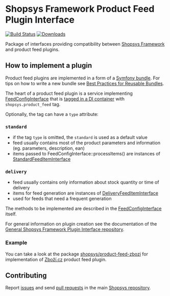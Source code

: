 # Shopsys Framework Product Feed Plugin Interface

[![Build Status](https://travis-ci.org/shopsys/product-feed-interface.svg?branch=master)](https://travis-ci.org/shopsys/product-feed-interface)
[![Downloads](https://img.shields.io/packagist/dt/shopsys/product-feed-interface.svg)](https://packagist.org/packages/shopsys/product-feed-interface)

Package of interfaces providing compatibility between [Shopsys Framework](https://www.shopsys-framework.com) and product feed plugins. 

## How to implement a plugin
Product feed plugins are implemented in a form of a [Symfony bundle](http://symfony.com/doc/current/bundles.html).
For tips on how to write a new bundle see [Best Practices for Reusable Bundles](https://symfony.com/doc/current/bundles/best_practices.html).

The heart of a product feed plugin is a service implementing [FeedConfigInterface](./src/FeedConfigInterface.php)
that is [tagged in a DI container](http://symfony.com/doc/current/service_container/tags.html) with `shopsys.product_feed` tag.

Optionally, the tag can have a `type` attribute:

### `standard`
- if the tag `type` is omitted, the `standard` is used as a default value
- feed usually contains most of the product parameters and information (eg. parameters, description, ean)
- items passed to FeedConfigInterface::processItems() are instances of [StandardFeedItemInterface](./src/StandardFeedItemInterface.php)

### `delivery`
- feed usually contains only information about stock quantity or time of delivery
- items for feed generation are instances of [DeliveryFeedItemInterface](./src/DeliveryFeedItemInterface.php)
- used for feeds that need a frequent generation

The methods to be implemented are described in the [FeedConfigInterface](./src/FeedConfigInterface.php) itself.

For general information on plugin creation see the documentation of the [General Shopsys Framework Plugin Interface repository](https://github.com/shopsys/plugin-interface). 

### Example
You can take a look at the package [shopsys/product-feed-zbozi](https://github.com/shopsys/product-feed-zbozi/)
for implementation of [Zboží.cz](https://www.zbozi.cz) product feed plugin.

## Contributing

Report [issues](https://github.com/shopsys/shopsys/issues/new) and send [pull requests](https://github.com/shopsys/shopsys/compare) in the main [Shopsys repository](https://github.com/shopsys/shopsys).
